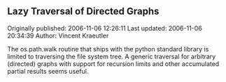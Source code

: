 ## Lazy Traversal of Directed Graphs 
Originally published: 2006-11-06 12:26:11 
Last updated: 2006-11-06 20:34:39 
Author: Vincent Kraeutler 
 
The os.path.walk routine that ships with the python standard library is limited to traversing the file system tree. A generic traversal for arbitrary (directed) graphs with support for recursion limits and other accumulated partial results seems useful.